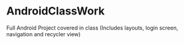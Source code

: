 # AndroidClassWork
Full Android Project covered in class (Includes layouts, login screen, navigation and recycler view)
